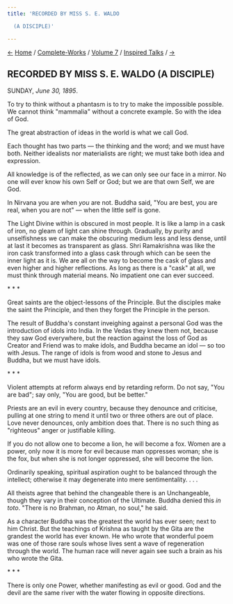```yaml
---
title: 'RECORDED BY MISS S. E. WALDO

  (A DISCIPLE)'

---
```

<div>

[←](08_saturday_june_29.htm) [Home](../../../index.htm) /
[Complete-Works](../../complete_works.htm) / [Volume
7](../volume_7_contents.htm) / [Inspired
Talks](inspired_talks_contents.htm) / [→](10_monday_july_1.htm)

  

## RECORDED BY MISS S. E. WALDO (A DISCIPLE)

SUNDAY, *June 30, 1895*.

To try to think without a phantasm is to try to make the impossible
possible. We cannot think "mammalia" without a concrete example. So with
the idea of God.

The great abstraction of ideas in the world is what we call God.

Each thought has two parts — the thinking and the word; and we must have
both. Neither idealists nor materialists are right; we must take both
idea and expression.

All knowledge is of the reflected, as we can only see our face in a
mirror. No one will ever know his own Self or God; but we are that own
Self, we are God.

In Nirvana you are when *you* are not. Buddha said, "You are best, you
are real, when you are not" — when the little self is gone.

The Light Divine within is obscured in most people. It is like a lamp in
a cask of iron, no gleam of light can shine through. Gradually, by
purity and unselfishness we can make the obscuring medium less and less
dense, until at last it becomes as transparent as glass. Shri
Ramakrishna was like the iron cask transformed into a glass cask through
which can be seen the inner light as it is. We are all on the way to
become the cask of glass and even higher and higher reflections. As long
as there is a "cask" at all, we must think through material means. No
impatient one can ever succeed.

\*    \*    \*

Great saints are the object-lessons of the Principle. But the disciples
make the saint the Principle, and then they forget the Principle in the
person.

The result of Buddha's constant inveighing against a personal God was
the introduction of idols into India. In the Vedas they knew them not,
because they saw God everywhere, but the reaction against the loss of
God as Creator and Friend was to make idols, and Buddha became an idol —
so too with Jesus. The range of idols is from wood and stone to Jesus
and Buddha, but we must have idols.

\*    \*    \*

Violent attempts at reform always end by retarding reform. Do not say,
"You are bad"; say only, "You are good, but be better."

Priests are an evil in every country, because they denounce and
criticise, pulling at one string to mend it until two or three others
are out of place. Love never denounces, only ambition does that. There
is no such thing as "righteous" anger or justifiable killing.

If you do not allow one to become a lion, he will become a fox. Women
are a power, only now it is more for evil because man oppresses woman;
she is the fox, but when she is not longer oppressed, she will become
the lion.

Ordinarily speaking, spiritual aspiration ought to be balanced through
the intellect; otherwise it may degenerate into mere sentimentality. . .
.

All theists agree that behind the changeable there is an Unchangeable,
though they vary in their conception of the Ultimate. Buddha denied this
*in toto*. "There is no Brahman, no Atman, no soul," he said.

As a character Buddha was the greatest the world has ever seen; next to
him Christ. But the teachings of Krishna as taught by the Gita are the
grandest the world has ever known. He who wrote that wonderful poem was
one of those rare souls whose lives sent a wave of regeneration through
the world. The human race will never again see such a brain as his who
wrote the Gita.

\*    \*    \*

There is only one Power, whether manifesting as evil or good. God and
the devil are the same river with the water flowing in opposite
directions.

</div>

